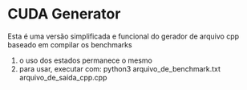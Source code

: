 # CUDA Generator

Esta é uma versão simplificada e funcional do gerador de arquivo cpp baseado em compilar os benchmarks

1. o uso dos estados permanece o mesmo
2. para usar, executar com: python3 arquivo_de_benchmark.txt arquivo_de_saida_cpp.cpp